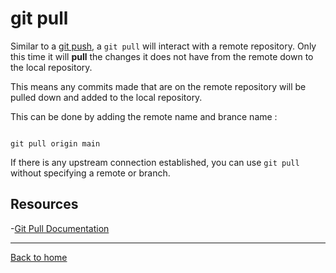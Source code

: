 # git pull

Similar to a [git push](./PUSH.md), a `git pull` will interact with a remote repository.
Only this time it will **pull** the changes it does not have from the remote down to the local repository.

This means any commits made that are on the remote repository will be pulled down and added to the local repository.

This can be done by adding the remote name and brance name :
```

git pull origin main
```

If there is any upstream connection established, you can use `git pull` without specifying a remote or branch.

## Resources 

-[Git Pull Documentation](https://git-scm.com/docs/git-pull)

---

[Back to home](../README.md)
